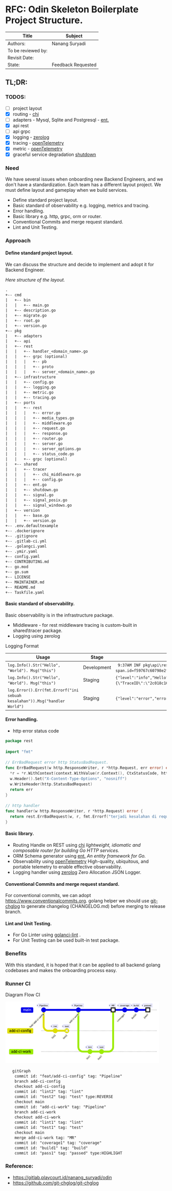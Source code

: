 # RFC: Odin Skeleton Boilerplate Project Structure.

| Title              | Subject            |
|--------------------|--------------------|
| Authors:           | Nanang Suryadi     |
| To be reviewed by: |                    |
| Revisit Date:      |                    |
| State:             | Feedback Requested |

## TL;DR:

### TODOS:
* [ ] project layout
* [x] routing - [chi](https://github.com/go-chi/chi)
* [ ] adapters - Mysql, Sqlite and Postgresql - [ent.](https://entgo.io/)
* [x] api rest
* [ ] api grpc
* [x] logging - [zerolog](https://github.com/rs/zerolog)
* [x] tracing - [openTelemetry](https://opentelemetry.io/)
* [x] metric - [openTelemetry](https://opentelemetry.io/)
* [x] graceful service degradation [shutdown](https://gitlab.playcourt.id/nanang_suryadi/odin/-/blob/master/pkg/shared/shutdown.go#L15)

### Need

We have several issues when onboarding new Backend Engineers, and we don't have a standardization.
Each team has a different layout project. We must define layout and gameplay when we build services.

* Define standard project layout.
* Basic standard of observability e.g. logging, metrics and tracing.
* Error handling.
* Basic library e.g. http, grpc, orm or router.
* Conventional Commits and merge request standard.
* Lint and Unit Testing.

### Approach

#### Define standard project layout.

We can discuss the structure and decide to implement and adopt it for Backend Engineer.

*Here structure of the layout.*

```
.
+-- cmd
|   +-- bin
|   |   +-- main.go
|   +-- description.go
|   +-- migrate.go
|   +-- root.go
|   +-- version.go
+-- pkg
|   +-- adapters
|   +-- api
|   +-- rest
|   |   +-- handler_<domain_name>.go
|   |   +-- grpc (optional)
|   |   |   +-- pb
|   |   |   +-- proto
|   |   |   +-- server_<domain_name>.go
|   +-- infrastructure
|   |   +-- config.go
|   |   +-- logging.go
|   |   +-- metric.go
|   |   +-- tracing.go
|   +-- ports
|   |   +-- rest
|   |   |   +-- error.go
|   |   |   +-- media_types.go
|   |   |   +-- middleware.go
|   |   |   +-- request.go
|   |   |   +-- response.go
|   |   |   +-- router.go
|   |   |   +-- server.go
|   |   |   +-- server_options.go
|   |   |   +-- status_code.go
|   |   +-- grpc (optional)
|   +-- shared
|   |   +-- tracer
|   |   |   +-- chi_middleware.go
|   |   |   +-- config.go
|   |   +-- ent.go
|   |   +-- shutdown.go
|   |   +-- signal.go
|   |   +-- signal_posix.go
|   |   +-- signal_windows.go 
|   +-- version
|   |   +-- base.go
|   |   +-- version.go
+-- .env.defaultexample
+-- .dockerignore
+-- .gitignore
+-- .gitlab-ci.yml
+-- .golangci.yaml
+-- .ymir.yaml
+-- config.yaml
+-- CONTRIBUTING.md
+-- go.mod
+-- go.sum
+-- LICENSE
+-- MAINTAINER.md
+-- README.md
+-- Taskfile.yaml
```

#### Basic standard of observability.

Basic observability is in the infrastructure package.

* Middleware - for rest middleware tracing is custom-built in shared\tracer package.
* Logging using zerolog

Logging Format 

| Usage                                                                      | Stage       | Format                                                                                                                                                                                                                                                                                                                                                                                                          |
|----------------------------------------------------------------------------|-------------|-----------------------------------------------------------------------------------------------------------------------------------------------------------------------------------------------------------------------------------------------------------------------------------------------------------------------------------------------------------------------------------------------------------------|
| `log.Info().Str("Hello",  "World"). Msg("this")`                           | Development | ` 9:37AM INF pkg\api\rest\handler_hello.go:36 >  this Hello=World span.context="{\"TraceID\":\"70b09aa00d286ee49d9aae5e21223275\",\"SpanID\":\"f59767c60798e2fe\",\"TraceFlags\":\"01\",\"TraceState\":\"\",\"Remote\":false}" span.id=f59767c60798e2fe trace.id=70b09aa00d286ee49d9aae5e21223275`                                                                                                              |
| `log.Info().Str("Hello",  "World"). Msg("this")`                           | Staging     | `{"level":"info","Hello":"World","time":1677207725,"caller":"C:/Users/nanan/Documents/Projects/Telkom/repos/odin/pkg/api/rest/handler_hello.go:36","span.context":"{\"TraceID\":\"2c018c1052ac8a52c32959071586fe1a\",\"SpanID\":\"94660c8582a33d2b\",\"TraceFlags\":\"01\",\"TraceState\":\"\",\"Remote\":false}","trace.id":"2c018c1052ac8a52c32959071586fe1a","span.id":"94660c8582a33d2b","message":"this"}` |
| `log.Error().Err(fmt.Errorf("ini sebuah kesalahan")).Msg("handler World")` | Staging     | `{"level":"error","error":"ini sebuah kesalahan","time":1677220914,"caller":"C:/Users/nanan/Documents/Projects/Telkom/repos/odin/pkg/api/rest/handler_hello.go:33","message":"handler World"}`                                                                                                                                                                                                                  |

#### Error handling.

* http error status code

```go
package rest

import "fmt"

// ErrBadRequest error http StatusBadRequest.
func ErrBadRequest(w http.ResponseWriter, r *http.Request, err error) error {
  *r = *r.WithContext(context.WithValue(r.Context(), CtxStatusCode, http.StatusBadRequest))
  w.Header().Set("X-Content-Type-Options", "nosniff")
  w.WriteHeader(http.StatusBadRequest)
  return err
}

// http handler
func handler(w http.ResponseWriter, r *http.Request) error {
  return rest.ErrBadRequest(w, r, fmt.Errorf("terjadi kesalahan di request"))
} 
```

#### Basic library.

* Routing Handle on REST using [chi](https://github.com/go-chi/chi) *lightweight, idiomatic and composable router for
  building Go HTTP services.*
* ORM Schema generator using  [ent.](https://entgo.io/) *An entity framework for Go.*
* Observability using [openTelemetry](https://opentelemetry.io/) High-quality, ubiquitous, and portable telemetry to
  enable effective
  observability.
* Logging handler using [zerolog](https://github.com/rs/zerolog) Zero Allocation JSON Logger.

#### Conventional Commits and merge request standard.

For conventional commits, we can adopt https://www.conventionalcommits.org. golang helper we should
use [git-chglog](https://github.com/git-chglog/git-chglog) to generate changelog (CHANGELOG.md) before merging to
release branch.

#### Lint and Unit Testing.

* For Go Linter using [golanci-lint](https://golangci-lint.run/usage/install/) .
* For Unit Testing can be used built-in test package.

### Benefits

With this standard, it is hoped that it can be applied to all backend golang codebases and makes the onboarding process
easy.

### Runner CI

Diagram Flow CI

<p><img src="./ci-runner.png" width="480"></p>

```mermaid
   gitGraph
    commit id: "feat/add-ci-config" tag: "Pipeline"
    branch add-ci-config
    checkout add-ci-config
    commit id: "lint2" tag: "lint"
    commit id: "test2" tag: "test" type:REVERSE
    checkout main
    commit id: "add-ci-work" tag: "Pipeline"
    branch add-ci-work
    checkout add-ci-work
    commit id: "lint1" tag: "lint"
    commit id: "test1" tag: "test"
    checkout main
    merge add-ci-work tag: "MR"
    commit id: "coverage1" tag: "coverage"
    commit id: "build1" tag: "build"
    commit id: "pass1" tag: "passed" type:HIGHLIGHT
```

### Reference:

* https://gitlab.playcourt.id/nanang_suryadi/odin
* https://github.com/git-chglog/git-chglog

